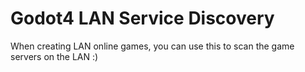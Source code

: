 # Godot4 LAN Service Discovery
When creating LAN online games, you can use this to scan the game servers on the LAN
:)
